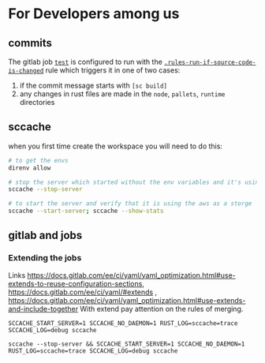 # For Developers among us

## commits

The gitlab job [`test`](./.devops/ci/gitlab/jobs/test.yml) is configured to run with the [`.rules-run-if-source-code-is-changed`](./.devops/ci/gitlab/utils/rules.yml#20) rule which triggers it in one of two cases:

1. if the commit message starts with `[sc build]`
2. any changes in rust files are made in the `node`, `pallets`, `runtime` directories

## sccache

when you first time create the workspace you will need to do this:

```bash
# to get the envs
direnv allow

# stop the server which started without the env variables and it's using the local cache
sccache --stop-server

# to start the server and verify that it is using the aws as a storge
sccache --start-server; sccache --show-stats
```

## gitlab and jobs

### Extending the jobs

Links https://docs.gitlab.com/ee/ci/yaml/yaml_optimization.html#use-extends-to-reuse-configuration-sections, https://docs.gitlab.com/ee/ci/yaml/#extends , https://docs.gitlab.com/ee/ci/yaml/yaml_optimization.html#use-extends-and-include-together
With extend pay attention on the rules of merging.

```
SCCACHE_START_SERVER=1 SCCACHE_NO_DAEMON=1 RUST_LOG=sccache=trace SCCACHE_LOG=debug sccache

sccache --stop-server && SCCACHE_START_SERVER=1 SCCACHE_NO_DAEMON=1 RUST_LOG=sccache=trace SCCACHE_LOG=debug sccache
```
